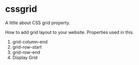 # cssgrid
A little about CSS grid property.

How to add grid layout to your website.
Properties used in this.
1) grid-column-end
2) grid-row-start
3) grid-row-end
4) Display Grid

   
   

